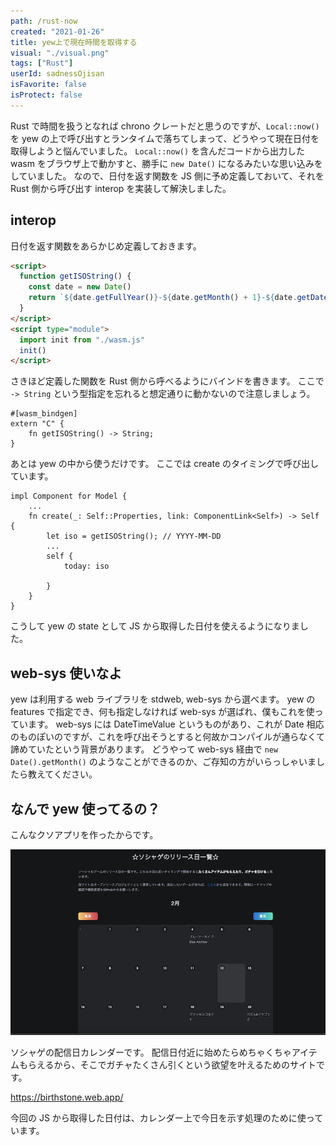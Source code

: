 ```yaml
---
path: /rust-now
created: "2021-01-26"
title: yew上で現在時間を取得する
visual: "./visual.png"
tags: ["Rust"]
userId: sadnessOjisan
isFavorite: false
isProtect: false
---
```


Rust で時間を扱うとなれば chrono クレートだと思うのですが、`Local::now()` を yew の上で呼び出すとランタイムで落ちてしまって、どうやって現在日付を取得しようと悩んでいました。
`Local::now()` を含んだコードから出力した wasm をブラウザ上で動かすと、勝手に `new Date()` になるみたいな思い込みをしていました。
なので、日付を返す関数を JS 側に予め定義しておいて、それを Rust 側から呼び出す interop を実装して解決しました。

## interop

日付を返す関数をあらかじめ定義しておきます。

```html
<script>
  function getISOString() {
    const date = new Date()
    return `${date.getFullYear()}-${date.getMonth() + 1}-${date.getDate()}`
  }
</script>
<script type="module">
  import init from "./wasm.js"
  init()
</script>
```

さきほど定義した関数を Rust 側から呼べるようにバインドを書きます。
ここで `-> String` という型指定を忘れると想定通りに動かないので注意しましょう。

```
#[wasm_bindgen]
extern "C" {
    fn getISOString() -> String;
}
```

あとは yew の中から使うだけです。
ここでは create のタイミングで呼び出しています。

```
impl Component for Model {
    ...
    fn create(_: Self::Properties, link: ComponentLink<Self>) -> Self {
        let iso = getISOString(); // YYYY-MM-DD
        ...
        self {
            today: iso

        }
    }
}
```

こうして yew の state として JS から取得した日付を使えるようになりました。

## web-sys 使いなよ

yew は利用する web ライブラリを stdweb, web-sys から選べます。
yew の features で指定でき、何も指定しなければ web-sys が選ばれ、僕もこれを使っています。
web-sys には DateTimeValue というものがあり、これが Date 相応のものぽいのですが、これを呼び出そうとすると何故かコンパイルが通らなくて諦めていたという背景があります。
どうやって web-sys 経由で `new Date().getMonth()` のようなことができるのか、ご存知の方がいらっしゃいましたら教えてください。

## なんで yew 使ってるの？

こんなクソアプリを作ったからです。

![石一覧](isi.png)

ソシャゲの配信日カレンダーです。
配信日付近に始めたらめちゃくちゃアイテムもらえるから、そこでガチャたくさん引くという欲望を叶えるためのサイトです。

https://birthstone.web.app/

今回の JS から取得した日付は、カレンダー上で今日を示す処理のために使っています。
